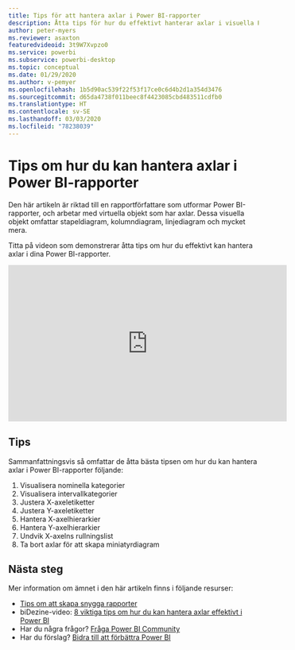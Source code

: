 ```yaml
---
title: Tips för att hantera axlar i Power BI-rapporter
description: Åtta tips för hur du effektivt hanterar axlar i visuella Power BI-rapportobjekt, i Power BI Desktop eller i Power BI-tjänsten.
author: peter-myers
ms.reviewer: asaxton
featuredvideoid: 3t9W7Xvpzo0
ms.service: powerbi
ms.subservice: powerbi-desktop
ms.topic: conceptual
ms.date: 01/29/2020
ms.author: v-pemyer
ms.openlocfilehash: 1b5d90ac539f22f53f17ce0c6d4b2d1a354d3476
ms.sourcegitcommit: d65da4738f011beec8f4423085cbd483511cdfb0
ms.translationtype: HT
ms.contentlocale: sv-SE
ms.lasthandoff: 03/03/2020
ms.locfileid: "78238039"
---
```

# <a name="tips-to-manage-axes-in-power-bi-reports"></a>Tips om hur du kan hantera axlar i Power BI-rapporter

Den här artikeln är riktad till en rapportförfattare som utformar Power BI-rapporter, och arbetar med virtuella objekt som har axlar. Dessa visuella objekt omfattar stapeldiagram, kolumndiagram, linjediagram och mycket mera.

Titta på videon som demonstrerar åtta tips om hur du effektivt kan hantera axlar i dina Power BI-rapporter.

<iframe width="560" height="315" src="https://www.youtube.com/embed/3t9W7Xvpzo0" frameborder="0" allowfullscreen></iframe>

## <a name="tips"></a>Tips

Sammanfattningsvis så omfattar de åtta bästa tipsen om hur du kan hantera axlar i Power BI-rapporter följande:

1. Visualisera nominella kategorier
1. Visualisera intervallkategorier
1. Justera X-axeletiketter
1. Justera Y-axeletiketter
1. Hantera X-axelhierarkier
1. Hantera Y-axelhierarkier
1. Undvik X-axelns rullningslist
1. Ta bort axlar för att skapa miniatyrdiagram

## <a name="next-steps"></a>Nästa steg

Mer information om ämnet i den här artikeln finns i följande resurser:

- [Tips om att skapa snygga rapporter](../power-bi-reports-tips-and-tricks-for-creating.md)
- biDezine-video: [8 viktiga tips om hur du kan hantera axlar effektivt i Power BI](https://www.youtube.com/watch?v=3t9W7Xvpzo0)
- Har du några frågor? [Fråga Power BI Community](https://community.powerbi.com/)
- Har du förslag? [Bidra till att förbättra Power BI](https://ideas.powerbi.com)
